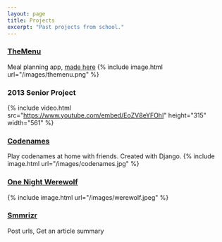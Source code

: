```yaml
---
layout: page
title: Projects
excerpt: "Past projects from school."
---
```


### [TheMenu](https://themenu.herokuapp.com)
Meal planning app, [made here](https://github.com/goobers/themenu)
{% include image.html url="/images/themenu.png" %}

### 2013 Senior Project
{% include video.html src="https://www.youtube.com/embed/EoZV8eYFOhI" height="315" width="561" %}

### [Codenames](http://codenames.scottstaniewicz.com)

Play codenames at home with friends.
Created with Django.
{% include image.html url="/images/codenames.jpg" %}

### [One Night Werewolf](http://wolf.scottstaniewicz.com)
{% include image.html url="/images/werewolf.jpeg" %}

### [Smmrizr](https://smmrizr.herokuapp.com/)
  Post urls, Get an article summary
